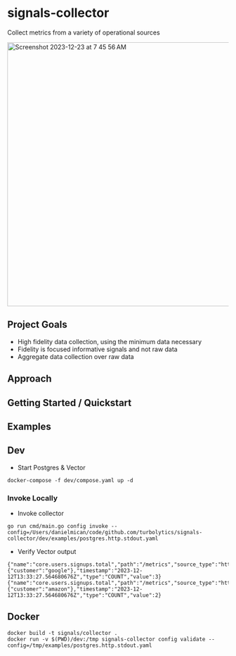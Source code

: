 # signals-collector
Collect metrics from a variety of operational sources

<img width="600" alt="Screenshot 2023-12-23 at 7 45 56 AM" src="https://github.com/turbolytics/signals-collector/assets/151242797/15641829-7be3-4e73-b4b7-d7a9f1cc3f9b">


## Project Goals
- High fidelity data collection, using the minimum data necessary
- Fidelity is focused informative signals and not raw data
- Aggregate data collection over raw data

## Approach
## Getting Started / Quickstart
## Examples


## Dev

- Start Postgres & Vector
```
docker-compose -f dev/compose.yaml up -d
```

### Invoke Locally

- Invoke collector
```
go run cmd/main.go config invoke --config=/Users/danielmican/code/github.com/turbolytics/signals-collector/dev/examples/postgres.http.stdout.yaml
```

- Verify Vector output
```
{"name":"core.users.signups.total","path":"/metrics","source_type":"http_server","tags":{"customer":"google"},"timestamp":"2023-12-12T13:33:27.564680676Z","type":"COUNT","value":3}
{"name":"core.users.signups.total","path":"/metrics","source_type":"http_server","tags":{"customer":"amazon"},"timestamp":"2023-12-12T13:33:27.564680676Z","type":"COUNT","value":2}
```

## Docker

```
docker build -t signals/collector .
docker run -v $(PWD)/dev:/tmp signals-collector config validate --config=/tmp/examples/postgres.http.stdout.yaml
```
